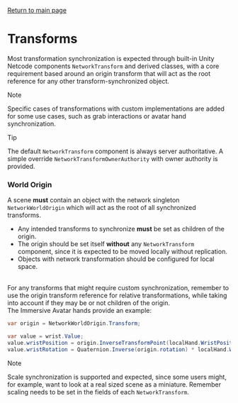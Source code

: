 [Return to main page](../)

# Transforms
Most transformation synchronization is expected through built-in Unity Netcode components `NetworkTransform` and derived classes, with a core requirement based around an origin transform that will act as the root reference for any other transform-synchronized object.

> [!NOTE]
> Specific cases of transformations with custom implementations are added for some use cases, such as grab interactions or avatar hand synchronization.

> [!TIP]
> The default `NetworkTransform` component is always server authoritative. A simple override `NetworkTransformOwnerAuthority` with owner authority is provided.

### World Origin
A scene **must** contain an object with the network singleton `NetworkWorldOrigin` which will act as the root of all synchronized transforms.
- Any intended transforms to synchronize **must** be set as children of the origin.
- The origin should be set itself **without** any `NetworkTransform` component, since it is expected to be moved locally without replication.
- Objects with network transformation should be configured for local space.

\
For any transforms that might require custom synchronization, remember to use the origin transform reference for relative transformations, while taking into account if they may be or not children of the origin.\
The Immersive Avatar hands provide an example:
```C#
var origin = NetworkWorldOrigin.Transform;

var value = wrist.Value;
value.wristPosition = origin.InverseTransformPoint(localHand.WristPosition);
value.wristRotation = Quaternion.Inverse(origin.rotation) * localHand.WristRotation;
```

> [!NOTE]
> Scale synchronization is supported and expected, since some users might, for example, want to look at a real sized scene as a miniature.
> Remember scaling needs to be set in the fields of each `NetworkTransform`.

